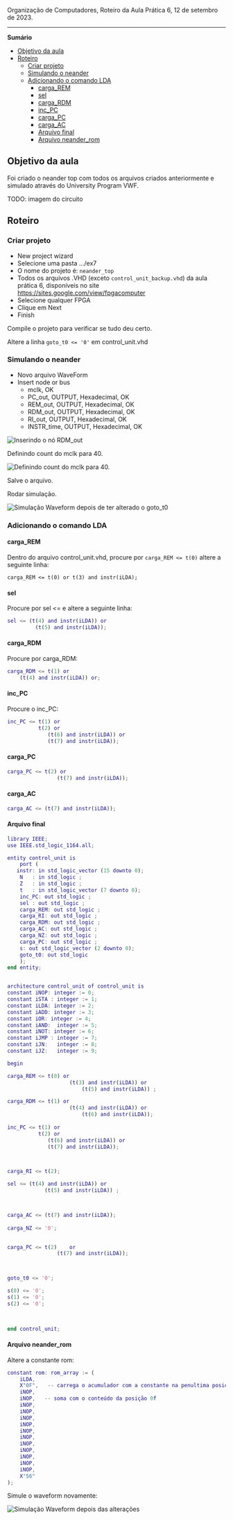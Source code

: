 Organização de Computadores, Roteiro da Aula Prática 6, 12 de setembro de 2023.

---

**Sumário**

- [Objetivo da aula](#objetivo-da-aula)
- [Roteiro](#roteiro)
  - [Criar projeto](#criar-projeto)
  - [Simulando o neander](#simulando-o-neander)
  - [Adicionando o comando LDA](#adicionando-o-comando-lda)
    - [carga\_REM](#carga_rem)
    - [sel](#sel)
    - [carga\_RDM](#carga_rdm)
    - [inc\_PC](#inc_pc)
    - [carga\_PC](#carga_pc)
    - [carga\_AC](#carga_ac)
    - [Arquivo final](#arquivo-final)
    - [Arquivo neander\_rom](#arquivo-neander_rom)

## Objetivo da aula

Foi criado o neander top com todos os arquivos criados anteriormente e simulado através do University Program VWF.

TODO: imagem do circuito

## Roteiro

### Criar projeto

- New project wizard
- Selecione uma pasta .../ex7
- O nome do projeto é: `neander_top`
- Todos os arquivos .VHD (exceto `control_unit_backup.vhd`) da aula prática 6, disponíveis no site https://sites.google.com/view/fpgacomputer
- Selecione qualquer FPGA
- Clique em Next
- Finish

Compile o projeto para verificar se tudo deu certo.

Altere a linha `goto_t0 <= '0'` em control_unit.vhd

### Simulando o neander

- Novo arquivo WaveForm
- Insert node or bus
  - mclk, OK
  - PC_out, OUTPUT, Hexadecimal, OK
  - REM_out, OUTPUT, Hexadecimal, OK
  - RDM_out, OUTPUT, Hexadecimal, OK
  - RI_out, OUTPUT, Hexadecimal, OK
  - INSTR_time, OUTPUT, Hexadecimal, OK

![Inserindo o nó RDM_out](imgs/new_node.png)

Definindo count do mclk para 40.

![Definindo count do mclk para 40.](image-1.png)

Salve o arquivo.

Rodar simulação.

![Simulação Waveform depois de ter alterado o goto_t0](image-2.png)

### Adicionando o comando LDA

#### carga_REM

Dentro do arquivo control_unit.vhd, procure por `carga_REM <= t(0)` altere a seguinte linha:

`carga_REM <= t(0) or t(3) and instr(iLDA);`

#### sel

Procure por sel <= e altere a seguinte linha:

```MATLAB
sel <= (t(4) and instr(iLDA)) or
		 (t(5) and instr(iLDA));
```

#### carga_RDM

Procure por carga_RDM:

```MATLAB
carga_RDM <= t(1) or
    (t(4) and instr(iLDA)) or;
```

#### inc_PC

Procure o inc_PC:

```MATLAB
inc_PC <= t(1) or 
          t(2) or
			 (t(6) and instr(iLDA)) or
			 (t(7) and instr(iLDA));  
```

#### carga_PC

```MATLAB
carga_PC <= t(2) or
				(t(7) and instr(iLDA));
```

#### carga_AC

```MATLAB
carga_AC <= (t(7) and instr(iLDA));
```

#### Arquivo final

```MATLAB
library IEEE;
use IEEE.std_logic_1164.all;

entity control_unit is
	port (
   instr: in std_logic_vector (15 downto 0);
	N   : in std_logic ;
	Z   : in std_logic ;
	t   : in std_logic_vector (7 downto 0);
	inc_PC: out std_logic ;
	sel : out std_logic ;
	carga_REM: out std_logic ;
	carga_RI: out std_logic ;
	carga_RDM: out std_logic ;
	carga_AC: out std_logic ;
	carga_NZ: out std_logic ;
	carga_PC: out std_logic ;
	s: out std_logic_vector (2 downto 0);
	goto_t0: out std_logic 	
	);
end entity;


architecture control_unit of control_unit is
constant iNOP: integer := 0;
constant iSTA : integer := 1;
constant iLDA: integer := 2;
constant iADD: integer := 3;
constant iOR: integer := 4;
constant iAND:  integer := 5;
constant iNOT: integer := 6;
constant iJMP : integer := 7;
constant iJN:   integer := 8;
constant iJZ:   integer := 9;

begin

carga_REM <= t(0) or 
					(t(3) and instr(iLDA)) or 
						(t(5) and instr(iLDA)) ;				 

carga_RDM <= t(1) or
					(t(4) and instr(iLDA)) or
						(t(6) and instr(iLDA));
            		 
inc_PC <= t(1) or 
          t(2) or
			 (t(6) and instr(iLDA)) or
			 (t(7) and instr(iLDA));  



carga_RI <= t(2);

sel <= (t(4) and instr(iLDA)) or 
			(t(5) and instr(iLDA)) ;	



carga_AC <= (t(7) and instr(iLDA));
			
carga_NZ <= '0';
            

carga_PC <= t(2) 	or
				(t(7) and instr(iLDA));



goto_t0 <= '0';

s(0) <= '0';
s(1) <= '0';
s(2) <= '0';

		   

end control_unit;
```

#### Arquivo neander_rom

Altere a constante rom:

```MATLAB
constant rom: rom_array := (
    iLDA, 
    X"0F",   -- carrega o acumulador com a constante na penultima posicao da ROM
    iNOP, 
    iNOP,   -- soma com o conteúdo da posição 0f   
    iNOP,
    iNOP,   
    iNOP,
    iNOP,   
    iNOP, 
    iNOP,   
    iNOP, 
    iNOP,
    iNOP,	
    iNOP,	
    iNOP,	
    X"56"  
);
```

Simule o waveform novamente:

![Simulação Waveform depois das alterações](image.png)
